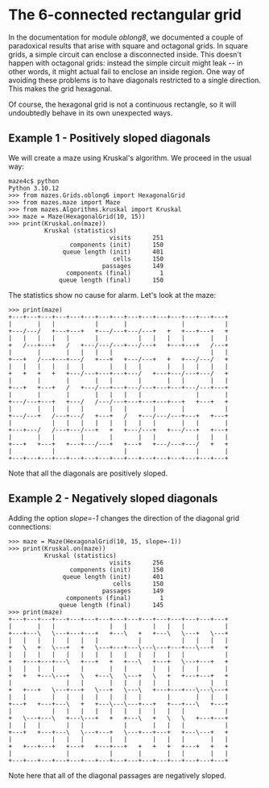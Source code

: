 # The 6-connected rectangular grid

In the documentation for module *oblong8*, we documented a couple of paradoxical results that arise with square and octagonal grids.  In square grids, a simple circuit can enclose a disconnected inside.  This doesn't happen with octagonal grids: instead the simple circuit might leak -- in other words, it might actual fail to enclose an inside region.  One way of avoiding these problems is to have diagonals restricted to a single direction.  This makes the grid hexagonal.

Of course, the hexagonal grid is not a continuous rectangle, so it will undoubtedly behave in its own unexpected ways.

## Example 1 - Positively sloped diagonals

We will create a maze using Kruskal's algorithm.  We proceed in the usual way:
```
maze4c$ python
Python 3.10.12
>>> from mazes.Grids.oblong6 import HexagonalGrid
>>> from mazes.maze import Maze
>>> from mazes.Algorithms.kruskal import Kruskal
>>> maze = Maze(HexagonalGrid(10, 15))
>>> print(Kruskal.on(maze))
          Kruskal (statistics)
                            visits      251
                 components (init)      150
               queue length (init)      401
                             cells      150
                          passages      149
                components (final)        1
              queue length (final)      150
```
The statistics show no cause for alarm.  Let's look at the maze:
```
>>> print(maze)
+---+---+---+---+---+---+---+---+---+---+---+---+---+---+---+
|       |   |           |       |               |           |
+---/---/   +---+---+   +---/---+---/---+   +   +---+---+   +
|   |   |   |   |       |           |   |   |   |       |   |
+   /---+---+   /   +---/---/---+---/---+   +---+---+   /---+
|       |       |   |   |   |                           |   |
+---+   /---+---+---/   +---+   +---/---+   +   +---/---/   +
|   |   |   |   |   |       |   |   |       |   |   |   |   |
+   +   +   +   +---/---+---+---+---/   +---+---/---+---/   +
|       |       |       |   |       |       |   |       |   |
+---+   +---+   /   +---/---+---+---/---+---+---+---/---+---+
|       |       |       |   |   |   |               |       |
+---/---+---+   +---/   /---/---+---+---+---+---+   +---+   +
|       |   |   |   |       |   |       |       |           |
+---/---+   /---+---/   +---+   /   +---/---/---+---+   +---+
|           |   |   |   |   |   |   |   |       |   |       |
+---+---/   /---+---/---+   +   +---/---+   +---/---+   +---+
|       |   |       |       |       |   |           |   |   |
+---+   +---+   +---+---/---+   +---+   +---/---+---/   +   +
|           |                   |                   |       |
+---+---+---+---+---+---+---+---+---+---+---+---+---+---+---+
```

Note that all the diagonals are positively sloped.

## Example 2 - Negatively sloped diagonals

Adding the option *slope=-1* changes the direction of the diagonal grid connections:
```
>>> maze = Maze(HexagonalGrid(10, 15, slope=-1))
>>> print(Kruskal.on(maze))
          Kruskal (statistics)
                            visits      256
                 components (init)      150
               queue length (init)      401
                             cells      150
                          passages      149
                components (final)        1
              queue length (final)      145
>>> print(maze)
+---+---+---+---+---+---+---+---+---+---+---+---+---+---+---+
|       |   |               |   |       |   |   |           |
+---+---\   \---+---+---+   +---\   +   +---\   \---+   \---+
|   |   |   |   |   |   |           |           |   |   |   |
+   \   +   \---+   +   \---+---+---\---\---+---+---\---+   +
|   |   |   |   |   |   |   |   |   |   |   |   |           |
+   +---+---+---\   +---+   +   +---\   +---+   \---+---+   +
|   |   |   |       |       |   |       |   |   |   |       |
+   +   +---\---+   \   +---\   \---+   \   +   +---+---+   +
|               |   |       |   |   |   |   |           |   |
+   +---+   \---+---+   \---+   \---\   +---+---+---\---\---+
|   |       |   |   |   |   |   |   |       |       |   |   |
+---+   +---+---\   +   +---\---\---+---+   +---+---\   +---+
|           |   |   |   |   |   |   |   |   |   |           |
+   \---+---\   +---\---+   +   +---\   +   \   \   +---+---+
|   |   |       |   |           |       |   |   |           |
+---+   +---+---\   \---+---+   \---+---+---+   +---\---+   +
|           |   |   |       |   |       |   |   |       |   |
+   +---+---+   +---+   +---+---+   +   +   +   +---+   +   +
|               |           |       |       |   |       |   |
+---+---+---+---+---+---+---+---+---+---+---+---+---+---+---+
```

Note here that all of the diagonal passages are negatively sloped.
